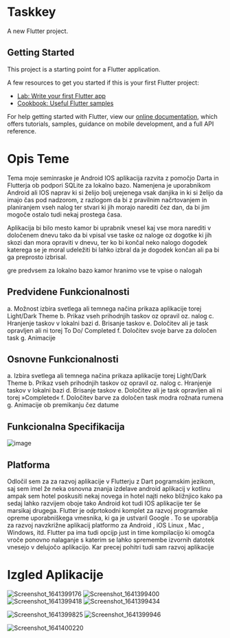 # Taskkey

A new Flutter project.

## Getting Started

This project is a starting point for a Flutter application.

A few resources to get you started if this is your first Flutter project:

- [Lab: Write your first Flutter app](https://flutter.dev/docs/get-started/codelab)
- [Cookbook: Useful Flutter samples](https://flutter.dev/docs/cookbook)

For help getting started with Flutter, view our
[online documentation](https://flutter.dev/docs), which offers tutorials,
samples, guidance on mobile development, and a full API reference.


# Opis Teme
Tema moje seminraske je Android IOS aplikacija razvita z pomočjo Darta in Flutterja ob podpori SQLite za lokalno bazo.
Namenjena je uporabnikom Android ali IOS naprav ki si želijo bolj urejenega vsak danjika in ki si želijo da imajo čas pod nadzorom, z razlogom da bi z pravilnim načrtovanjem in planiranjem vseh nalog ter stvari ki jih morajo narediti čez dan, da bi jim mogoče ostalo tudi nekaj prostega časa. 

Aplikacija bi bilo mesto kamor bi uprabnik vnesel kaj vse mora narediti v določenem dnevu tako da bi vpisal vse taske oz naloge oz dogotke ki jih skozi dan mora opraviti v dnevu, ter ko bi končal neko nalogo dogodek katerega se je moral udeležiti bi lahko izbral da je dogodek končan ali pa bi ga preprosto izbrisal.

gre predvsem za lokalno bazo kamor hranimo vse te vpise o nalogah

## Predvidene Funkcionalnosti
a. Možnost izbira svetlega ali temnega načina prikaza aplikacije torej Light/Dark Theme
b. Prikaz vseh prihodnjih taskov oz opravil oz. nalog
c. Hranjenje taskov v lokalni bazi
d. Brisanje taskov 
e. Določitev ali je task opravljen ali ni torej To Do/ Completed
f. Določitev svoje barve za določen task
g. Animacije 

## Osnovne Funkcionalnosti
a.	Izbira svetlega ali temnega načina prikaza aplikacije torej Light/Dark Theme
b.	Prikaz vseh prihodnjih taskov oz opravil oz. nalog
c.	Hranjenje taskov v lokalni bazi
d.	Brisanje taskov 
e.	Določitev ali je task opravljen ali ni torej »Completed«
f.	Določitev barve za določen task modra rožnata rumena
g.	Animacije ob premikanju čez datume 

## Funkcionalna Specifikacija
![image](https://user-images.githubusercontent.com/56089916/148293350-c4a7eb03-cdad-4a86-a38b-5334542d4168.png)

## Platforma
Odločil sem za za razvoj aplikacije v Flutterju z Dart pogramskim jezikom, saj sem imel že neka osnovna znanja izdelave android aplikacij v kotlinu ampak sem hotel poskusiti nekaj novega in hotel najti neko bližnjico kako pa sedaj lahko razvijem oboje tako Android kot tudi IOS aplikacije ter še marsikaj drugega.
Flutter je odprtokodni komplet za razvoj programske opreme uporabniškega vmesnika, ki ga je ustvaril Google . To se uporablja za razvoj navzkrižne aplikacij platformo za Android , iOS Linux , Mac , Windows, itd.
Flutter pa ima tudi opcijp just in time kompilacijo ki omogča vroče ponovno nalaganje s katerim se lahko spremembe izvornih datotek vnesejo v delujočo aplikacijo. Kar precej pohitri tudi sam razvoj aplikacije

# Izgled Aplikacije

![Screenshot_1641399176](https://user-images.githubusercontent.com/56089916/148293673-3b26fc47-eb26-4b45-a3d4-efd04527bfba.png)
![Screenshot_1641399400](https://user-images.githubusercontent.com/56089916/148293739-b2958ac8-4b50-4038-a062-74e0e04c1edc.png)
![Screenshot_1641399418](https://user-images.githubusercontent.com/56089916/148293757-9b2bc481-0f5f-42fe-ba8e-1a654d7f2466.png)
![Screenshot_1641399434](https://user-images.githubusercontent.com/56089916/148293789-d70bae82-f8ab-4bc2-8344-b2d8d25e1dce.png)

![Screenshot_1641399825](https://user-images.githubusercontent.com/56089916/148293815-7837aa72-d6d5-42da-b0f9-9390e4baf280.png)
![Screenshot_1641399946](https://user-images.githubusercontent.com/56089916/148293846-eb13a7a1-5358-47a9-8c9f-5d865422bc82.png)

![Screenshot_1641400220](https://user-images.githubusercontent.com/56089916/148293860-2b4ebf96-7f14-4cd8-8513-daecefa3c76e.png)











